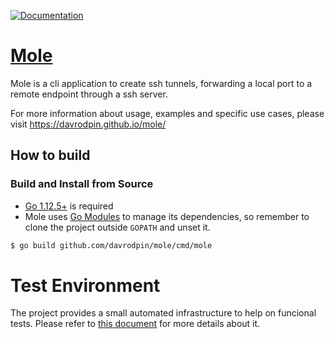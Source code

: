 [![Documentation](https://godoc.org/github.com/davrodpin/mole?status.svg)](http://godoc.org/github.com/davrodpin/mole)
# [Mole](https://davrodpin.github.io/mole/)

Mole is a cli application to create ssh tunnels, forwarding a local port to a
remote endpoint through a ssh server.

For more information about usage, examples and specific use cases, please visit https://davrodpin.github.io/mole/

## How to build

### Build and Install from Source

* [Go 1.12.5+](https://golang.org/dl/) is required
* Mole uses [Go Modules](https://blog.golang.org/using-go-modules) to manage its dependencies, so remember to clone the project outside `GOPATH` and unset it.

```sh
$ go build github.com/davrodpin/mole/cmd/mole
```

# Test Environment

The project provides a small automated infrastructure to help on funcional
tests. Please refer to [this document](test-env/README.md) for more details about it.
